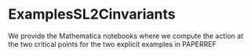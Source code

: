 # ExamplesSL2Cinvariants
We provide the Mathematica notebooks where we compute the action at the two critical points for the two explicit examples in PAPERREF

